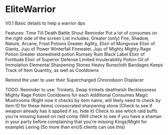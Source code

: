 # EliteWarrior
V0.1 Basic details to help a warrior dps

Features:
  Time Till Death
  Battle Shout Reminder
  Put a lot of consumes on the right side of the screen
    List includes:
      Greater (only) Fire, Shadow, Nature, Arcane, Frost Potions
      Greater Agility, Elixir of Mongoose
      Elixir of Giants, Juju of Power
      Winterfall Firewater, Juju of Mighty
      Mighty Rage Potion
      Greater stoneshield potion
      Rumsey Rum Black Label
      Elixir of Fortitude
      Elixir of Superior Defense
      Limited Invulerability Potion
      Oil of Immolation
      Elemental Sharpening Stones
      Heavy Runecloth Bandages
    Keeps Track of Item Quantity, as well as Cooldowns

  Remind the user to user their Supercharged Chronoboon Displacer

TODO:
  Reminder to use:
    Trinkets, Swap trinkets
    deathwish
    Recklessness
    Mighty Rage Potion
    Cooldowns for each
  Additional Consumes
    Magic Mushrooms (Right now it checks by item name, will likely need to check by item ID for these items)
    consecrated sharpening stone
      (Check to see if weapon already has it applied if so, hide it)
  Check to see which raid buffs you're missing based on raid comp
    (Will check to see if you have a shaman in your party before complaining that you're missing Kings/Might for example)
  Lexing (So more than enUS clients can use this)
  
